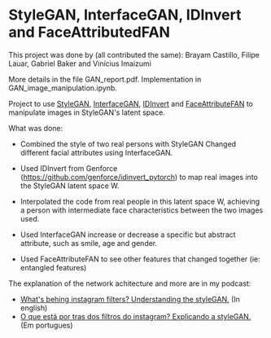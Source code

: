 # StyleGAN, InterfaceGAN, IDInvert and FaceAttributedFAN

This project was done by (all contributed the same): Brayam Castillo, Filipe Lauar, Gabriel Baker and Vinícius Imaizumi

More details in the file GAN_report.pdf. Implementation in GAN_image_manipulation.ipynb.

Project to use [StyleGAN](https://github.com/NVlabs/stylegan), [InterfaceGAN](https://github.com/genforce/interfacegan), [IDInvert](https://github.com/genforce/idinvert_pytorch) and [FaceAttributeFAN](https://github.com/TencentYoutuResearch/FaceAttribute-FAN) to manipulate images in StyleGAN's latent space.

What was done:

- Combined the style of two real persons with StyleGAN Changed different facial attributes using InterfaceGAN.

- Used IDInvert from Genforce (https://github.com/genforce/idinvert_pytorch) to map real images into the StyleGAN latent space W. 

- Interpolated the code from real people in this latent space W, achieving a person with intermediate face characteristics between the two images used.

- Used InterfaceGAN increase or decrease a specific but abstract attribute, such as smile, age and gender.

- Used FaceAttributeFAN to see other features that changed together (ie: entangled features)


The explanation of the network achitecture and more are in my podcast:

- [What's behing instagram filters? Understanding the styleGAN.](https://open.spotify.com/episode/0JvrnMNBOYjqDUYzDXqm3F?si=25f792058ed548e8) (In english)
- [O que está por tras dos filtros do instagram? Explicando a styleGAN.](https://open.spotify.com/episode/5u5wnPx2Pb9ZsdGsyWaCHi?si=ee6ef00550bc409c) (Em portugues)
